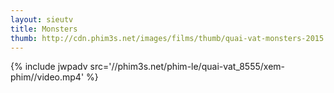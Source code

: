 ```yaml
---
layout: sieutv
title: Monsters
thumb: http://cdn.phim3s.net/images/films/thumb/quai-vat-monsters-2015.jpg
---
```

{% include jwpadv src='//phim3s.net/phim-le/quai-vat_8555/xem-phim//video.mp4' %}